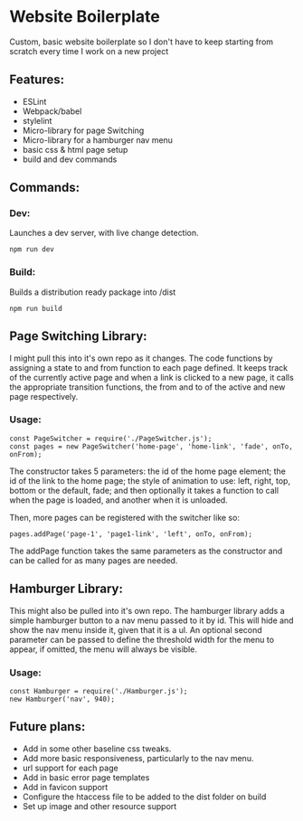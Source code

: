 # Website Boilerplate

Custom, basic website boilerplate so I don't have to keep starting from scratch every time I work on a new project

## Features:
* ESLint
* Webpack/babel
* stylelint
* Micro-library for page Switching
* Micro-library for a hamburger nav menu
* basic css & html page setup
* build and dev commands


## Commands:

### Dev:

Launches a dev server, with live change detection.
```
npm run dev
```

### Build:
Builds a distribution ready package into /dist
```
npm run build
```

## Page Switching Library:

I might pull this into it's own repo as it changes.
The code functions by assigning a state to and from function to
each page defined. It keeps track of the currently active page
and when a link is clicked to a new page, it calls the appropriate
transition functions, the from and to of the active and new page
respectively.

### Usage:
```
const PageSwitcher = require('./PageSwitcher.js');
const pages = new PageSwitcher('home-page', 'home-link', 'fade', onTo, onFrom);
```

The constructor takes 5 parameters: the id of the home page element; the id of the link to
the home page; the style of animation to use: left, right, top, bottom or the default, fade;
and then optionally it takes a function to call when the page is loaded,
and another when it is unloaded.

Then, more pages can be registered with the switcher like so:
```
pages.addPage('page-1', 'page1-link', 'left', onTo, onFrom);
```

The addPage function takes the same parameters as the constructor and can be called for as many
pages are needed.

## Hamburger Library:
This might also be pulled into it's own repo.
The hamburger library adds a simple hamburger button to a nav menu passed to it by id.
This will hide and show the nav menu inside it, given that it is a ul.
An optional second parameter can be passed to define the threshold width for the menu to
appear, if omitted, the menu will always be visible.

### Usage:
```
const Hamburger = require('./Hamburger.js');
new Hamburger('nav', 940);
```

## Future plans:
* Add in some other baseline css tweaks.
* Add more basic responsiveness, particularly to the nav menu.
* url support for each page
* Add in basic error page templates
* Add in favicon support
* Configure the htaccess file to be added to the dist folder on build
* Set up image and other resource support
